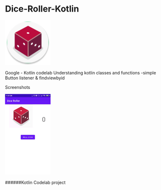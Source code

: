 # Dice-Roller-Kotlin
<div><img src="/app/src/main/res/mipmap-xxhdpi/ic_launcher.png" width="150px"</img></div>

Google - Kotlin codelab 
Understanding kotlin classes and functions
  -simple Button listener & findviewbyid 

Screenshots
<div><img src="/screenshots/shot1.gif" width="150px"</img></div>

######Kotlin Codelab project <br>
